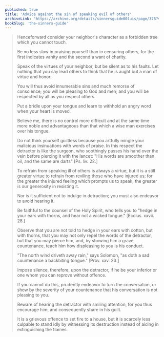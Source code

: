 ```yaml
---
published: true
title: 'Advice against the sin of speaking evil of others'
archiveLink: 'https://archive.org/details/sinnersguide00luis/page/378?view=theater'
bookSlug: 'the-sinners-guide'
---
```


> Henceforward consider your neighbor's character as a forbidden tree which you cannot touch.
>
> Be no less slow in praising yourself than in censuring others, for the first indicates vanity and the second a want of charity.
>
> Speak of the virtues of your neighbor, but be silent as to his faults. Let nothing that you say lead others to think that he is aught but a man of virtue and honor.
>
> You will thus avoid innumerable sins and much remorse of conscience; you will be pleasing to God and men; and you will be respected by all as you respect others.
>
> Put a bridle upon your tongue and learn to withhold an angry word when your heart is moved.
>
> Believe me, there is no control more difficult and at the same time more noble and advantageous than that which a wise man exercises over his tongue.
>
> Do not think yourself guiltless because you artfully mingle your malicious insinuations with words of praise. In this respect the detractor is like the surgeon, who soothingly passes his hand over the vein before piercing it with the lancet: "His words are smoother than oil, and the same are darts" [Ps. liv. 22.]
>
> To refrain from speaking ill of others is always a virtue, but it is a still greater virtue to refrain from reviling those who have injured us; for the greater the injured feeling which prompts us to speak, the greater is our generosity in resisting it.
>
> Nor is it sufficient not to indulge in detraction; you must also endeavor to avoid hearing it.
>
> Be faithful to the counsel of the Holy Spirit, who tells you to "hedge in your ears with thorns, and hear not a wicked tongue." [Ecclus. xxvii. 28.]
>
> Observe that you are not told to hedge in your ears with cotton, but with thorns, that you may not only repel the words of the detractor, but that you may pierce him, and, by showing him a grave countenance, teach him how displeasing to you is his conduct.
>
> "The north wind driveth away rain," says Solomon, "as doth a sad countenance a backbiting tongue." [Prov. xxv. 23.]
>
> Impose silence, therefore, upon the detractor, if he be your inferior or one whom you can reprove without offence.
>
> If you cannot do this, prudently endeavor to turn the conversation, or show by the severity of your countenance that his conversation is not pleasing to you.
>
> Beware of hearing the detractor with smiling attention, for you thus encourage him, and consequently share in his guilt.
>
> It is a grievous offence to set fire to a house, but it is scarcely less culpable to stand idly by witnessing its destruction instead of aiding in extinguishing the flames.